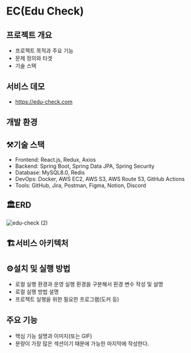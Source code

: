 # EC(Edu Check)

## 프로젝트 개요

- 프로젝트 목적과 주요 기능
- 문제 정의와 타겟
- 기술 스택

## 서비스 데모

- https://edu-check.com

## 개발 환경

## ⚒️기술 스택
- Frontend: React.js, Redux, Axios
- Backend: Spring Boot, Spring Data JPA, Spring Security
- Database: MySQL8.0, Redis
- DevOps: Docker, AWS EC2, AWS S3, AWS Route 53, GitHub Actions
- Tools: GitHub, Jira, Postman, Figma, Notion, Discord

## 🏛️ERD
![edu-check (2)](https://github.com/user-attachments/assets/1635afe8-8a2a-4cb2-97e4-62bea159b7b3)



## 🏗️서비스 아키텍처



## ⚙️설치 및 실행 방법

- 로컬 실행 환경과 운영 실행 환경을 구분해서 환경 변수 작성 및 설명
- 로컬 실행 방법 설명
- 프로젝트 실행을 위한 필요한 프로그램(도커 등)

## 주요 기능

- 핵심 기능 설명과 이미지(또는 GIF)
- 분량이 가장 많은 섹션이기 때문에 가능한 마지막에 작성한다.
